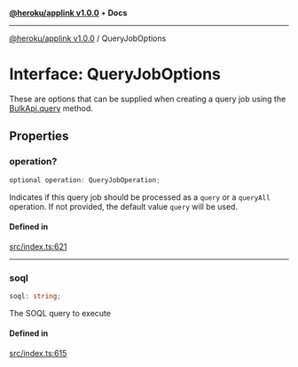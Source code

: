 [**@heroku/applink v1.0.0**](../README.md) • **Docs**

***

[@heroku/applink v1.0.0](../README.md) / QueryJobOptions

# Interface: QueryJobOptions

These are options that can be supplied when creating a query job using the
[BulkApi.query](BulkApi.md#query) method.

## Properties

### operation?

```ts
optional operation: QueryJobOperation;
```

Indicates if this query job should be processed as a `query` or a `queryAll`
operation. If not provided, the default value `query` will be used.

#### Defined in

[src/index.ts:621](https://github.com/heroku/heroku-applink-nodejs/blob/8285fe9db0bc3fb84b8b357e7da6a6202f07286d/src/index.ts#L621)

***

### soql

```ts
soql: string;
```

The SOQL query to execute

#### Defined in

[src/index.ts:615](https://github.com/heroku/heroku-applink-nodejs/blob/8285fe9db0bc3fb84b8b357e7da6a6202f07286d/src/index.ts#L615)
